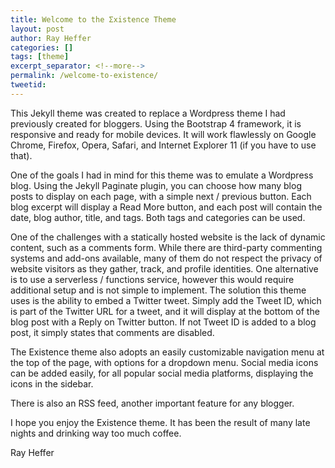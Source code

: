 ```yaml
---
title: Welcome to the Σxistence Theme
layout: post
author: Ray Heffer
categories: []
tags: [theme]
excerpt_separator: <!--more-->
permalink: /welcome-to-existence/
tweetid: 
---
```


This Jekyll theme was created to replace a Wordpress theme I had previously created for bloggers. Using the Bootstrap 4 framework, it is responsive and ready for mobile devices. It will work flawlessly on Google Chrome, Firefox, Opera, Safari, and Internet Explorer 11 (if you have to use that).

One of the goals I had in mind for this theme was to emulate a Wordpress blog. Using the Jekyll Paginate plugin, you can choose how many blog posts to display on each page, with a simple next / previous button. Each blog excerpt will display a Read More button, and each post will contain the date, blog author, title, and tags. Both tags and categories can be used.

One of the challenges with a statically hosted website is the lack of dynamic content, such as a comments form. While there are third-party commenting systems and add-ons available, many of them do not respect the privacy of website visitors as they gather, track, and profile identities. One alternative is to use a serverless / functions service, however this would require additional setup and is not simple to implement. The solution this theme uses is the ability to embed a Twitter tweet. Simply add the Tweet ID, which is part of the Twitter URL for a tweet, and it will display at the bottom of the blog post with a Reply on Twitter button. If not Tweet ID is added to a blog post, it simply states that comments are disabled.

The Existence theme also adopts an easily customizable navigation menu at the top of the page, with options for a dropdown menu. Social media icons can be added easily, for all popular social media platforms, displaying the icons in the sidebar.

There is also an RSS feed, another important feature for any blogger.

I hope you enjoy the Existence theme. It has been the result of many late nights and drinking way too much coffee. 

Ray Heffer